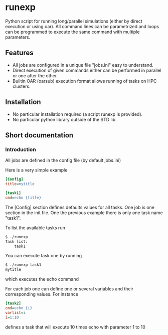 runexp
======

Python script for running long/parallel simulations (either by direct execution or using oar). All command lines can be parametrized and loops can be programmed to execute the same command with multiple parameters.

## Features

- All jobs are configured in a unique file "jobs.ini" easy to understand. 
- Direct execution of given commands either can be performed in parallel or one after the other. 
- Builtin OAR (oarsub) execution format allows running of tasks on HPC clusters.

## Installation

- No particular installation required (a script runexp is provided).
- No particular python library outside of the STD lib.

## Short documentation


### Introduction
All jobs are defined in the config file (by default jobs.ini)

Here is a very simple example 

```ini
[Config]
title=mytitle

[task1]
cmd=echo {title}

```

The [Config] section defines defaults values for all tasks. 
One job is one section in the init file. One the previous example there is only one task name "task1".

To list the available tasks run

```bash
$ ./runexp 
Task list:
	task1
```

You can execute task one by running 

```bash
$ ./runexp task1
mytitle
```
which executes the echo command

For each job one can define one or several variables and their corresponding values. For instance

```ini
[task2]
cmd=echo {i}
varlist=i
i=1:10
```
defines a task that will execute 10 times echo with parameter 1 to 10



